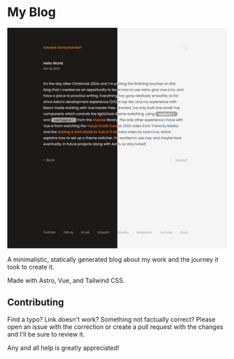# My Blog

![My Blog Screenshot](./public/my-blog.jpg)

A minimalistic, statically generated blog about my work and the journey it took to create it.

Made with Astro, Vue, and Tailwind CSS.

## Contributing

Find a typo? Link doesn't work? Something not factually correct? Please open an issue with the correction or create a pull request with the changes and I'll be sure to review it.

Any and all help is greatly appreciated!
